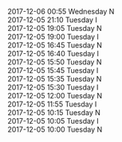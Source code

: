 2017-12-06 00:55 Wednesday  N  
2017-12-05 21:10 Tuesday  I  
2017-12-05 19:05 Tuesday  N  
2017-12-05 19:00 Tuesday  I  
2017-12-05 16:45 Tuesday  N  
2017-12-05 16:40 Tuesday  I  
2017-12-05 15:50 Tuesday  N  
2017-12-05 15:45 Tuesday  I  
2017-12-05 15:35 Tuesday  N  
2017-12-05 15:30 Tuesday  I  
2017-12-05 12:00 Tuesday  N  
2017-12-05 11:55 Tuesday  I  
2017-12-05 10:15 Tuesday  N  
2017-12-05 10:05 Tuesday  I  
2017-12-05 10:00 Tuesday  N  
